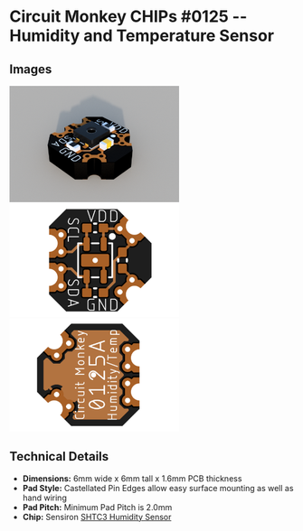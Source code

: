# Circuit Monkey CHIPs &#35;0125 -- Humidity and Temperature Sensor

## Images
 <img src="Documents/assets/0125A-humidity-temp-sensor-3D.png" alt="3D rendering" width="300" /><img src="Documents/assets/0125A-humidity-temp-sensor-preview-top.png" alt="Top View" width="300" /> <img src="Documents/assets/0125A-humidity-temp-sensor-preview-bottom.png" alt="Bottom View" width="300" />

## Technical Details
* **Dimensions:** 6mm wide x 6mm tall  x 1.6mm PCB thickness
* **Pad Style:** Castellated Pin Edges allow easy surface mounting as well as hand wiring
* **Pad Pitch:** Minimum Pad Pitch is 2.0mm
* **Chip:** Sensiron [SHTC3 Humidity Sensor](Documents/3rd-party/Sensiron_SHTC3_Datasheet.pdf)
